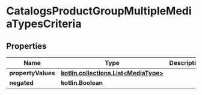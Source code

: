 
# CatalogsProductGroupMultipleMediaTypesCriteria

## Properties
| Name | Type | Description | Notes |
| ------------ | ------------- | ------------- | ------------- |
| **propertyValues** | [**kotlin.collections.List&lt;MediaType&gt;**](MediaType.md) |  |  |
| **negated** | **kotlin.Boolean** |  |  [optional] |



